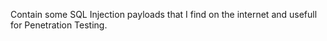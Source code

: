 Contain some SQL Injection payloads that I find on the internet and usefull for Penetration Testing.
